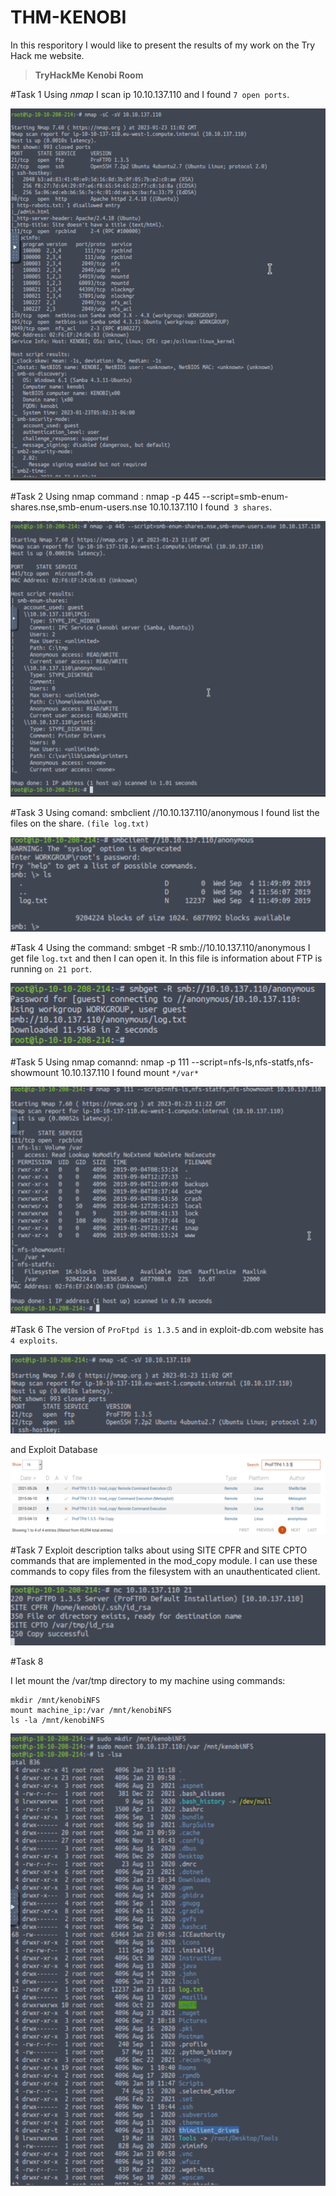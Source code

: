 # THM-KENOBI
In this resporitory I would like to present the results of my work on the Try Hack me website. 
>**TryHackMe Kenobi Room** 

#Task 1 
Using *nmap* I scan ip 10.10.137.110 and I found `7 open ports`. 

![This is an image](https://github.com/karolinaras/THM-KENOBI/blob/fa47a9da1a6b110af85006f070fba73bda76f697/KENOBI1.png)


#Task 2
Using nmap command : nmap -p 445 --script=smb-enum-shares.nse,smb-enum-users.nse 10.10.137.110 I found` 3 shares`.

![This is an image](https://github.com/karolinaras/THM-KENOBI/blob/fa47a9da1a6b110af85006f070fba73bda76f697/KENOBI2.png)


#Task 3
Using comand: smbclient //10.10.137.110/anonymous I found list the files on the share. `(file log.txt)`

![This is an image](https://github.com/karolinaras/THM-KENOBI/blob/fa47a9da1a6b110af85006f070fba73bda76f697/KENOBI3.png)


#Task 4
Using the command: smbget -R smb://10.10.137.110/anonymous I get file `log.txt` and then I can open it. In this file is information about FTP is running `on 21 port`.

![This is an image](https://github.com/karolinaras/THM-KENOBI/blob/fa47a9da1a6b110af85006f070fba73bda76f697/KENOBI4.png)


#Task 5
Using nmap comannd: nmap -p 111 --script=nfs-ls,nfs-statfs,nfs-showmount 10.10.137.110 I found mount `*/var*`

![This is an image](https://github.com/karolinaras/THM-KENOBI/blob/fa47a9da1a6b110af85006f070fba73bda76f697/KENOBI5.png)


#Task 6
The version of `ProFtpd is 1.3.5` and in exploit-db.com  website has `4 exploits`. 

![This is an image](https://github.com/karolinaras/THM-KENOBI/blob/fa47a9da1a6b110af85006f070fba73bda76f697/KENOBI6.png)

and Exploit Database
![This is an image](https://github.com/karolinaras/THM-KENOBI/blob/fa47a9da1a6b110af85006f070fba73bda76f697/KENOBI7.png)


#Task 7
Exploit description talks about using SITE CPFR and SITE CPTO commands that are implemented in the mod_copy module. I can use these commands to copy files from the filesystem with an unauthenticated client.

![This is an image](https://github.com/karolinaras/THM-KENOBI/blob/fa47a9da1a6b110af85006f070fba73bda76f697/KENOBI8.png)

#Task 8

I let mount the /var/tmp directory to  my machine using commands: 

````
mkdir /mnt/kenobiNFS
mount machine_ip:/var /mnt/kenobiNFS
ls -la /mnt/kenobiNFS
````
![This is an image](https://github.com/karolinaras/THM-KENOBI/blob/944e6a98913ea9ac8b13d03c3b4ee42bb24a7ec6/KENOBI9.png)
